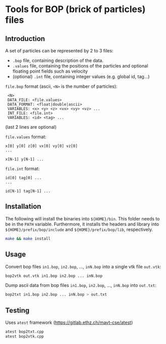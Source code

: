 Tools for BOP (brick of particles) files
========================================

Introduction
------------
A set of particles can be represented by 2 to 3 files: 
- `.bop` file, containing description of the data.
- `.values` file, containing the positions of the particles and optional floating point fields such as velocity
- (optional) `.int` file, containing integer values (e.g. global id, tag...)

`file.bop` format (ascii, `<N>` is the number of particles):

	 <N>
	 DATA_FILE: <file.values>
	 DATA_FORMAT: <float|double|ascii>
	 VARIABLES: <x> <y> <z> <vx> <vy> <vz> ...
     INT_FILE: <file.int>
     VARIABLES: <id> <tag> ...

(last 2 lines are optional)

`file.values` format:


	x[0] y[0] z[0] vx[0] vy[0] vz[0]
	...

	x[N-1] y[N-1] ...

`file.int` format:


	id[0] tag[0] ...
	...

	id[N-1] tag[N-1] ...

Installation
------------

The following will install the binaries into `${HOME}/bin`. This folder needs to be in the `PATH` variable.
Furthermore, it installs the headers and library into `${HOME}/prefix/bop/include` and `${HOME}/prefix/bop/lib`, respectively.
```sh
make && make install
```

Usage
-----

Convert bop files `in1.bop`, `in2.bop`, ..., `inN.bop` into a single vtk file `out.vtk`:
```sh
bop2vtk out.vtk in1.bop in2.bop ... inN.bop
```

Dump ascii data from bop files `in1.bop`, `in2.bop`, ..., `inN.bop` into `out.txt`:
```sh
bop2txt in1.bop in2.bop ... inN.bop > out.txt
```

Testing
-------
Uses `atest` framework (https://gitlab.ethz.ch/mavt-cse/atest)

```sh
atest bop2txt.cpp
atest bop2vtk.cpp
```
